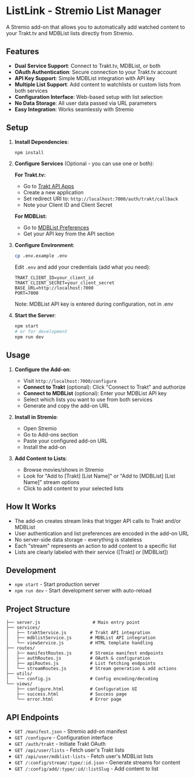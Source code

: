 # ListLink - Stremio List Manager

A Stremio add-on that allows you to automatically add watched content to your Trakt.tv and MDBList lists directly from Stremio.

## Features

- **Dual Service Support**: Connect to Trakt.tv, MDBList, or both
- **OAuth Authentication**: Secure connection to your Trakt.tv account
- **API Key Support**: Simple MDBList integration with API key
- **Multiple List Support**: Add content to watchlists or custom lists from both services
- **Configuration Interface**: Web-based setup with list selection
- **No Data Storage**: All user data passed via URL parameters
- **Easy Integration**: Works seamlessly with Stremio

## Setup

1. **Install Dependencies**:
   ```bash
   npm install
   ```

2. **Configure Services** (Optional - you can use one or both):

   **For Trakt.tv:**
   - Go to [Trakt API Apps](https://trakt.tv/oauth/applications)
   - Create a new application
   - Set redirect URI to: `http://localhost:7000/auth/trakt/callback`
   - Note your Client ID and Client Secret

   **For MDBList:**
   - Go to [MDBList Preferences](https://mdblist.com/preferences/)
   - Get your API key from the API section

3. **Configure Environment**:
   ```bash
   cp .env.example .env
   ```
   Edit `.env` and add your credentials (add what you need):
   ```
   TRAKT_CLIENT_ID=your_client_id
   TRAKT_CLIENT_SECRET=your_client_secret
   BASE_URL=http://localhost:7000
   PORT=7000
   ```
   Note: MDBList API key is entered during configuration, not in .env

4. **Start the Server**:
   ```bash
   npm start
   # or for development
   npm run dev
   ```

## Usage

1. **Configure the Add-on**:
   - Visit `http://localhost:7000/configure`
   - **Connect to Trakt** (optional): Click "Connect to Trakt" and authorize
   - **Connect to MDBList** (optional): Enter your MDBList API key
   - Select which lists you want to use from both services
   - Generate and copy the add-on URL

2. **Install in Stremio**:
   - Open Stremio
   - Go to Add-ons section
   - Paste your configured add-on URL
   - Install the add-on

3. **Add Content to Lists**:
   - Browse movies/shows in Stremio
   - Look for "Add to [Trakt] [List Name]" or "Add to [MDBList] [List Name]" stream options
   - Click to add content to your selected lists

## How It Works

- The add-on creates stream links that trigger API calls to Trakt and/or MDBList
- User authentication and list preferences are encoded in the add-on URL
- No server-side data storage - everything is stateless
- Each "stream" represents an action to add content to a specific list
- Lists are clearly labeled with their service ([Trakt] or [MDBList])

## Development

- `npm start` - Start production server
- `npm run dev` - Start development server with auto-reload

## Project Structure

```
├── server.js                    # Main entry point
├── services/
│   ├── traktService.js         # Trakt API integration
│   ├── mdblistService.js       # MDBList API integration
│   └── viewService.js          # HTML template handling
├── routes/
│   ├── manifestRoutes.js       # Stremio manifest endpoints
│   ├── authRoutes.js           # OAuth & configuration
│   ├── apiRoutes.js            # List fetching endpoints
│   └── streamRoutes.js         # Stream generation & add actions
├── utils/
│   └── config.js               # Config encoding/decoding
└── views/
    ├── configure.html          # Configuration UI
    ├── success.html            # Success page
    └── error.html              # Error page
```

## API Endpoints

- `GET /manifest.json` - Stremio add-on manifest
- `GET /configure` - Configuration interface
- `GET /auth/trakt` - Initiate Trakt OAuth
- `GET /api/user/lists` - Fetch user's Trakt lists
- `GET /api/user/mdblist-lists` - Fetch user's MDBList lists
- `GET /:config/stream/:type/:id.json` - Generate streams for content
- `GET /:config/add/:type/:id/:listSlug` - Add content to list
